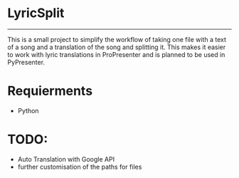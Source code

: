 # LyricSplit
---
This is a small project to simplify the workflow of taking one file with a text of a song and a translation of the song and splitting it.
This makes it easier to work with lyric translations in ProPresenter and is planned to be used in PyPresenter.

# Requierments
- Python

# TODO:

- Auto Translation with Google API
- further customisation of the paths for files